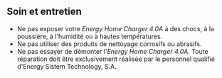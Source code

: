 ## Soin et entretien

- Ne pas exposer votre *Energy Home Charger 4.0A* à des chocs, à la poussière, à l'humidité ou à hautes températures.
- Ne pas utiliser des produits de nettoyage corrosifs ou abrasifs.
- Ne pas essayer de démonter l'*Energy Home Charger 4.0A*. Toute réparation doit être exclusivement réalisée par le personnel qualifié d'Energy Sistem Technology, S.A.
